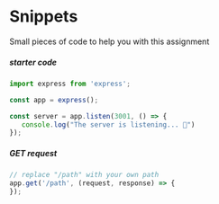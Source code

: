 # Snippets

Small pieces of code to help you with this assignment

##### starter code
```javascript
import express from 'express';

const app = express();

const server = app.listen(3001, () => {
   console.log("The server is listening... 🐒") 
});

```

##### GET request
```javascript
// replace "/path" with your own path
app.get('/path', (request, response) => {
});
```
